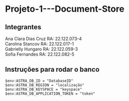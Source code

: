 # Projeto-1---Document-Store

## Integrantes
Ana Clara Dias Cruz RA: 22.122.073-4
<br>
Carolina Stancov RA: 22.122.017-1
<br>
Gabrielly Hungaro RA: 22.122.059-3
<br>
Sofia Fernandes RA: 22.122.082-5

## Instruções para rodar o banco
```
$env:ASTRA_DB_ID = "DatabaseID"
$env:ASTRA_DB_REGION = "localização"
$env:ASTRA_DB_KEYSPACE = "keyspace"
$env:ASTRA_DB_APPLICATION_TOKEN = "token"
```
